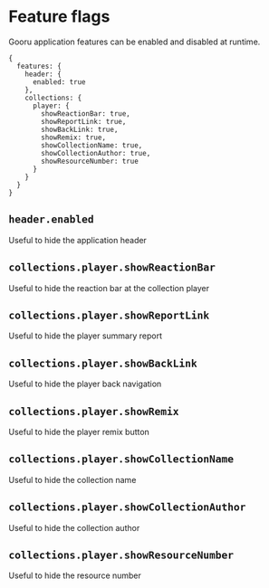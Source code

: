 Feature flags
=============
Gooru application features can be enabled and disabled at runtime.

```
{
  features: {
    header: {
      enabled: true
    },
    collections: {
      player: {
        showReactionBar: true,
        showReportLink: true,
        showBackLink: true,
        showRemix: true,
        showCollectionName: true,
        showCollectionAuthor: true,
        showResourceNumber: true
      }
    }
  }
}
```

## `header.enabled`
Useful to hide the application header

## `collections.player.showReactionBar`
Useful to hide the reaction bar at the collection player

## `collections.player.showReportLink`
Useful to hide the player summary report

## `collections.player.showBackLink`
Useful to hide the player back navigation

## `collections.player.showRemix`
Useful to hide the player remix button

## `collections.player.showCollectionName`
Useful to hide the collection name

## `collections.player.showCollectionAuthor`
Useful to hide the collection author

## `collections.player.showResourceNumber`
Useful to hide the resource number
